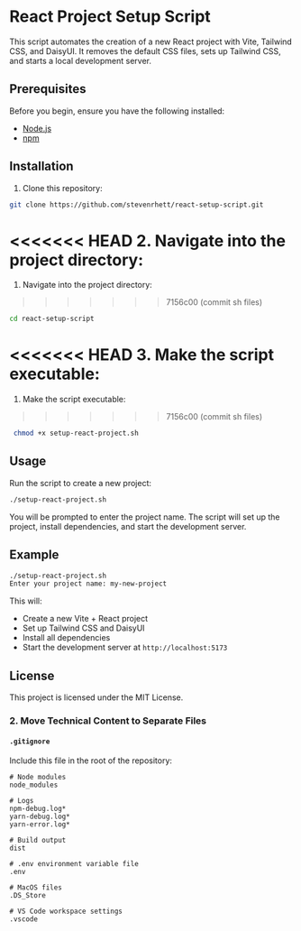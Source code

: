 # React Project Setup Script

This script automates the creation of a new React project with Vite, Tailwind CSS, and DaisyUI. It removes the default CSS files, sets up Tailwind CSS, and starts a local development server.

## Prerequisites

Before you begin, ensure you have the following installed:
- [Node.js](https://nodejs.org/)
- [npm](https://www.npmjs.com/)

## Installation

1. Clone this repository:
```bash
git clone https://github.com/stevenrhett/react-setup-script.git
```

<<<<<<< HEAD
2. Navigate into the project directory:
=======
1. Navigate into the project directory:
>>>>>>> 7156c00 (commit sh files)
```bash
cd react-setup-script
 ```

<<<<<<< HEAD
3. Make the script executable:
=======
1. Make the script executable:
>>>>>>> 7156c00 (commit sh files)
```bash
 chmod +x setup-react-project.sh
```

## Usage

Run the script to create a new project:
```bash
./setup-react-project.sh
```

You will be prompted to enter the project name. The script will set up the project, install dependencies, and start the development server.

## Example
```bash
./setup-react-project.sh
Enter your project name: my-new-project
```

This will:
- Create a new Vite + React project
- Set up Tailwind CSS and DaisyUI
- Install all dependencies
- Start the development server at `http://localhost:5173`

## License

This project is licensed under the MIT License.

### 2. **Move Technical Content to Separate Files**

#### **`.gitignore`**
Include this file in the root of the repository:

```gitignore
# Node modules
node_modules

# Logs
npm-debug.log*
yarn-debug.log*
yarn-error.log*

# Build output
dist

# .env environment variable file
.env

# MacOS files
.DS_Store

# VS Code workspace settings
.vscode
```
